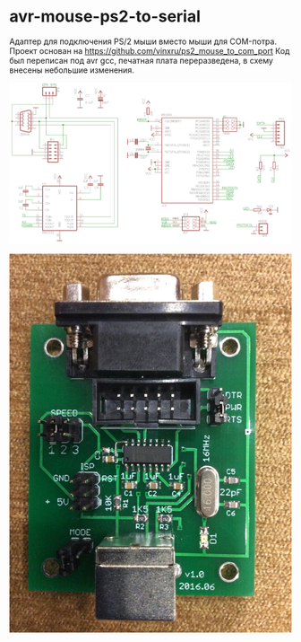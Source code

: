 # avr-mouse-ps2-to-serial

Адаптер для подключения PS/2 мыши вместо мыши для COM-потра. 
Проект основан на https://github.com/vinxru/ps2_mouse_to_com_port
Код был переписан под avr gcc, печатная плата переразведена, в схему внесены небольшие изменения.


![Схема адаптера](/schematic/ps2-to-serial.png?raw=true "Схема адаптера")

![Фотография печатной платы](/ps2-to-com.jpg?raw=true "Фотография печатной платы")
